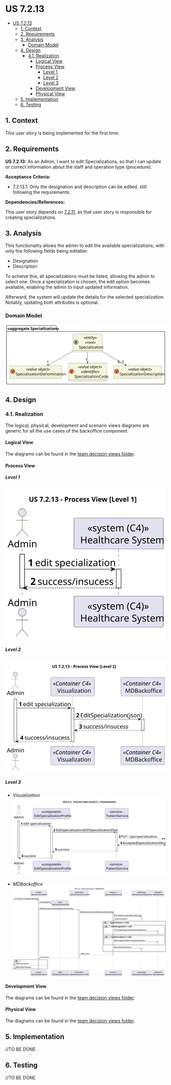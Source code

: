 # US 7.2.13

<!-- TOC -->
- [US 7.2.13](#us-7213)
  - [1. Context](#1-context)
  - [2. Requirements](#2-requirements)
  - [3. Analysis](#3-analysis)
    - [Domain Model](#domain-model)
  - [4. Design](#4-design)
    - [4.1. Realization](#41-realization)
      - [Logical View](#logical-view)
      - [Process View](#process-view)
        - [Level 1](#level-1)
        - [Level 2](#level-2)
        - [Level 3](#level-3)
      - [Development View](#development-view)
      - [Physical View](#physical-view)
  - [5. Implementation](#5-implementation)
  - [6. Testing](#6-testing)
<!-- TOC -->


## 1. Context

This user story is being implemented for the first time.

## 2. Requirements

**US 7.2.13:** As an Admin, I want to edit Specializations, so that I can update or correct information about the staff and operation type (procedure).

**Acceptance Criteria:**

- 7.2.13.1: Only the designation and description can be edited, still following the requirements.

**Dependencies/References:**

This user story depends on [7.2.11](../../1220683/us-7.2.11/readme.md), as that user story is responsible for creating specializations.

## 3. Analysis

This functionality allows the admin to edit the available specializations, with only the following fields being editable:  

- Designation  
- Description  

To achieve this, all specializations must be listed, allowing the admin to select one. Once a specialization is chosen, the edit option becomes available, enabling the admin to input updated information.  

Afterward, the system will update the details for the selected specialization. Notably, updating both attributes is optional.

### Domain Model

![Domain Model](diagrams/domain-model.svg)

## 4. Design

### 4.1. Realization

The logical, physical, development and scenario views diagrams are generic for all the use cases of the backoffice component.

#### Logical View

The diagrams can be found in the [team decision views folder](../../team-decisions/views/general-views.md#1-logical-view).

#### Process View

##### Level 1

![Process View - Level 1](diagrams/level-1-process-view.svg)

##### Level 2

![Process View - Level 2](diagrams/level-2-process-view.svg)

##### Level 3

- _Visualization_<br>
![Process View - Level 3](diagrams/level-3-process-view-visualization.svg)

- _MDBackoffice_<br>
![Process View - Level 3](diagrams/level-3-process-view-mdbackoffice.svg)


#### Development View

The diagrams can be found in the [team decision views folder](../../team-decisions/views/general-views.md#3-development-view).

#### Physical View

The diagrams can be found in the [team decision views folder](../../team-decisions/views/general-views.md#4-physical-view).


## 5. Implementation

//TO BE DONE

## 6. Testing

//TO BE DONE